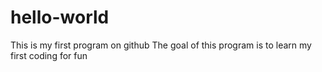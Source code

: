 # hello-world
This is my first program on github
The goal of this program is to learn my first coding for fun
